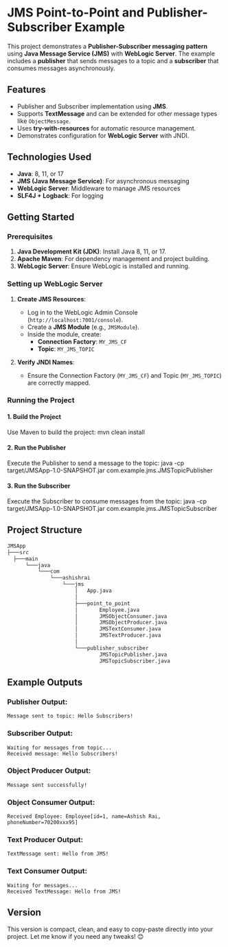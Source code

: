 # JMS Point-to-Point and Publisher-Subscriber Example

This project demonstrates a **Publisher-Subscriber messaging pattern** using **Java Message Service (JMS)** with **WebLogic Server**. The example includes a **publisher** that sends messages to a topic and a **subscriber** that consumes messages asynchronously.

## Features
- Publisher and Subscriber implementation using **JMS**.
- Supports **TextMessage** and can be extended for other message types like `ObjectMessage`.
- Uses **try-with-resources** for automatic resource management.
- Demonstrates configuration for **WebLogic Server** with JNDI.

## Technologies Used
- **Java**: 8, 11, or 17
- **JMS (Java Message Service)**: For asynchronous messaging
- **WebLogic Server**: Middleware to manage JMS resources
- **SLF4J + Logback**: For logging

## Getting Started

### Prerequisites
1. **Java Development Kit (JDK)**: Install Java 8, 11, or 17.
2. **Apache Maven**: For dependency management and project building.
3. **WebLogic Server**: Ensure WebLogic is installed and running.

### Setting up WebLogic Server
1. **Create JMS Resources**:
   - Log in to the WebLogic Admin Console (`http://localhost:7001/console`).
   - Create a **JMS Module** (e.g., `JMSModule`).
   - Inside the module, create:
     - **Connection Factory**: `MY_JMS_CF`
     - **Topic**: `MY_JMS_TOPIC`

2. **Verify JNDI Names**:
   - Ensure the Connection Factory (`MY_JMS_CF`) and Topic (`MY_JMS_TOPIC`) are correctly mapped.

### Running the Project

#### 1. **Build the Project**
Use Maven to build the project:
mvn clean install

#### 2. **Run the Publisher**
Execute the Publisher to send a message to the topic:
java -cp target/JMSApp-1.0-SNAPSHOT.jar com.example.jms.JMSTopicPublisher

#### 3. **Run the Subscriber**
Execute the Subscriber to consume messages from the topic:
java -cp target/JMSApp-1.0-SNAPSHOT.jar com.example.jms.JMSTopicSubscriber

## Project Structure
```bash
JMSApp
├───src
  ├───main
      └───java
          └───com
              └───ashishrai
                  └───jms
                      │   App.java
                      │
                      ├───point_to_point
                      │       Employee.java
                      │       JMSObjectConsumer.java
                      │       JMSObjectProducer.java
                      │       JMSTextConsumer.java
                      │       JMSTextProducer.java
                      │
                      └───publisher_subscriber
                              JMSTopicPublisher.java
                              JMSTopicSubscriber.java
```

## Example Outputs

### Publisher Output:
    Message sent to topic: Hello Subscribers!
### Subscriber Output:
    Waiting for messages from topic...
    Received message: Hello Subscribers!
### Object Producer Output:
    Message sent successfully!
### Object Consumer Output:
    Received Employee: Employee[id=1, name=Ashish Rai, phoneNumber=70200xxx95]
### Text Producer Output:
    TextMessage sent: Hello from JMS!
### Text Consumer Output:
    Waiting for messages...
    Received TextMessage: Hello from JMS!

## Version
This version is compact, clean, and easy to copy-paste directly into your project. Let me know if you need any tweaks! 😊



